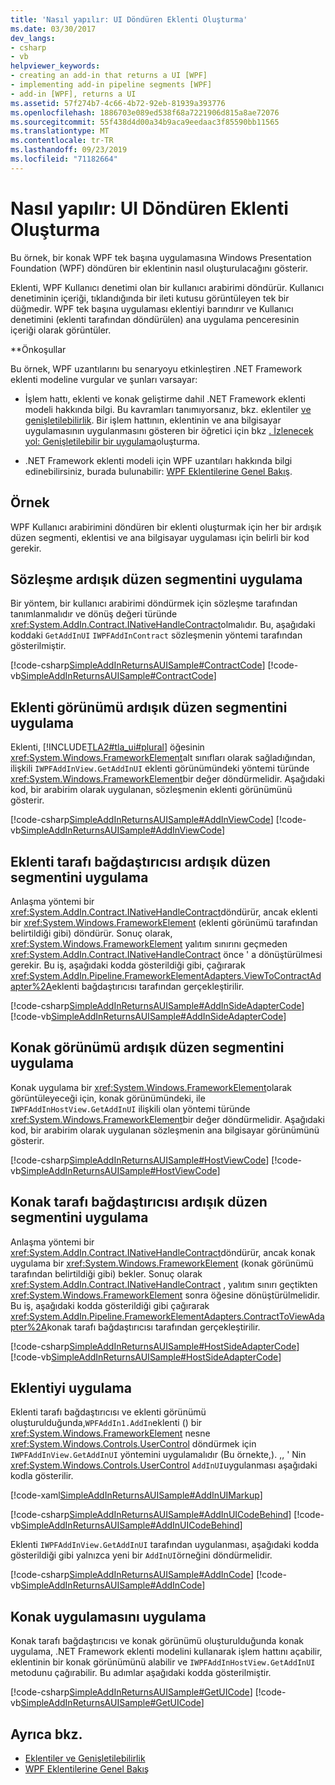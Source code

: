 ```yaml
---
title: 'Nasıl yapılır: UI Döndüren Eklenti Oluşturma'
ms.date: 03/30/2017
dev_langs:
- csharp
- vb
helpviewer_keywords:
- creating an add-in that returns a UI [WPF]
- implementing add-in pipeline segments [WPF]
- add-in [WPF], returns a UI
ms.assetid: 57f274b7-4c66-4b72-92eb-81939a393776
ms.openlocfilehash: 1886703e089ed538f68a7221906d815a8ae72076
ms.sourcegitcommit: 55f438d4d00a34b9aca9eedaac3f85590bb11565
ms.translationtype: MT
ms.contentlocale: tr-TR
ms.lasthandoff: 09/23/2019
ms.locfileid: "71182664"
---
```

# <a name="how-to-create-an-add-in-that-returns-a-ui"></a>Nasıl yapılır: UI Döndüren Eklenti Oluşturma
Bu örnek, bir konak WPF tek başına uygulamasına Windows Presentation Foundation (WPF) döndüren bir eklentinin nasıl oluşturulacağını gösterir.  
  
 Eklenti, WPF Kullanıcı denetimi olan bir kullanıcı arabirimi döndürür. Kullanıcı denetiminin içeriği, tıklandığında bir ileti kutusu görüntüleyen tek bir düğmedir. WPF tek başına uygulaması eklentiyi barındırır ve Kullanıcı denetimini (eklenti tarafından döndürülen) ana uygulama penceresinin içeriği olarak görüntüler.  
  
 **Önkoşullar  
  
 Bu örnek, WPF uzantılarını bu senaryoyu etkinleştiren .NET Framework eklenti modeline vurgular ve şunları varsayar:  
  
- İşlem hattı, eklenti ve konak geliştirme dahil .NET Framework eklenti modeli hakkında bilgi. Bu kavramları tanımıyorsanız, bkz. eklentiler [ve genişletilebilirlik](https://docs.microsoft.com/previous-versions/dotnet/netframework-4.0/bb384200(v%3dvs.100)). Bir işlem hattının, eklentinin ve ana bilgisayar uygulamasının uygulanmasını gösteren bir öğretici için bkz [. İzlenecek yol: Genişletilebilir bir uygulama](../../add-ins/walkthrough-create-extensible-app.md)oluşturma.  
  
- .NET Framework eklenti modeli için WPF uzantıları hakkında bilgi edinebilirsiniz, burada bulunabilir: [WPF Eklentilerine Genel Bakış](wpf-add-ins-overview.md).  
  
## <a name="example"></a>Örnek  
 WPF Kullanıcı arabirimini döndüren bir eklenti oluşturmak için her bir ardışık düzen segmenti, eklentisi ve ana bilgisayar uygulaması için belirli bir kod gerekir.  

<a name="Contract"></a>   
## <a name="implementing-the-contract-pipeline-segment"></a>Sözleşme ardışık düzen segmentini uygulama  
 Bir yöntem, bir kullanıcı arabirimi döndürmek için sözleşme tarafından tanımlanmalıdır ve dönüş değeri türünde <xref:System.AddIn.Contract.INativeHandleContract>olmalıdır. Bu, aşağıdaki koddaki `GetAddInUI` `IWPFAddInContract` sözleşmenin yöntemi tarafından gösterilmiştir.  
  
 [!code-csharp[SimpleAddInReturnsAUISample#ContractCode](~/samples/snippets/csharp/VS_Snippets_Wpf/SimpleAddInReturnsAUISample/CSharp/Contracts/IWPFAddInContract.cs#contractcode)]
 [!code-vb[SimpleAddInReturnsAUISample#ContractCode](~/samples/snippets/visualbasic/VS_Snippets_Wpf/SimpleAddInReturnsAUISample/VisualBasic/Contracts/IWPFAddInContract.vb#contractcode)]  
  
<a name="AddInView"></a>   
## <a name="implementing-the-add-in-view-pipeline-segment"></a>Eklenti görünümü ardışık düzen segmentini uygulama  
 Eklenti, [!INCLUDE[TLA2#tla_ui#plural](../../../../includes/tla2sharptla-uisharpplural-md.md)] öğesinin <xref:System.Windows.FrameworkElement>alt sınıfları olarak sağladığından, ilişkili `IWPFAddInView.GetAddInUI` eklenti görünümündeki yöntemi türünde <xref:System.Windows.FrameworkElement>bir değer döndürmelidir. Aşağıdaki kod, bir arabirim olarak uygulanan, sözleşmenin eklenti görünümünü gösterir.  
  
 [!code-csharp[SimpleAddInReturnsAUISample#AddInViewCode](~/samples/snippets/csharp/VS_Snippets_Wpf/SimpleAddInReturnsAUISample/CSharp/AddInViews/IWPFAddInView.cs#addinviewcode)]
 [!code-vb[SimpleAddInReturnsAUISample#AddInViewCode](~/samples/snippets/visualbasic/VS_Snippets_Wpf/SimpleAddInReturnsAUISample/VisualBasic/AddInViews/IWPFAddInView.vb#addinviewcode)]  
  
<a name="AddInSideAdapter"></a>   
## <a name="implementing-the-add-in-side-adapter-pipeline-segment"></a>Eklenti tarafı bağdaştırıcısı ardışık düzen segmentini uygulama  
 Anlaşma yöntemi bir <xref:System.AddIn.Contract.INativeHandleContract>döndürür, ancak eklenti bir <xref:System.Windows.FrameworkElement> (eklenti görünümü tarafından belirtildiği gibi) döndürür. Sonuç olarak, <xref:System.Windows.FrameworkElement> yalıtım sınırını geçmeden <xref:System.AddIn.Contract.INativeHandleContract> önce ' a dönüştürülmesi gerekir. Bu iş, aşağıdaki kodda gösterildiği gibi, çağırarak <xref:System.AddIn.Pipeline.FrameworkElementAdapters.ViewToContractAdapter%2A>eklenti bağdaştırıcısı tarafından gerçekleştirilir.  
  
 [!code-csharp[SimpleAddInReturnsAUISample#AddInSideAdapterCode](~/samples/snippets/csharp/VS_Snippets_Wpf/SimpleAddInReturnsAUISample/CSharp/AddInSideAdapters/WPFAddIn_ViewToContractAddInSideAdapter.cs#addinsideadaptercode)]
 [!code-vb[SimpleAddInReturnsAUISample#AddInSideAdapterCode](~/samples/snippets/visualbasic/VS_Snippets_Wpf/SimpleAddInReturnsAUISample/VisualBasic/AddInSideAdapters/WPFAddIn_ViewToContractAddInSideAdapter.vb#addinsideadaptercode)]  
  
<a name="HostView"></a>   
## <a name="implementing-the-host-view-pipeline-segment"></a>Konak görünümü ardışık düzen segmentini uygulama  
 Konak uygulama bir <xref:System.Windows.FrameworkElement>olarak görüntüleyeceği için, konak görünümündeki, ile `IWPFAddInHostView.GetAddInUI` ilişkili olan yöntemi türünde <xref:System.Windows.FrameworkElement>bir değer döndürmelidir. Aşağıdaki kod, bir arabirim olarak uygulanan sözleşmenin ana bilgisayar görünümünü gösterir.  
  
 [!code-csharp[SimpleAddInReturnsAUISample#HostViewCode](~/samples/snippets/csharp/VS_Snippets_Wpf/SimpleAddInReturnsAUISample/CSharp/HostViews/IWPFAddInHostView.cs#hostviewcode)]
 [!code-vb[SimpleAddInReturnsAUISample#HostViewCode](~/samples/snippets/visualbasic/VS_Snippets_Wpf/SimpleAddInReturnsAUISample/VisualBasic/HostViews/IWPFAddInHostView.vb#hostviewcode)]  
  
<a name="HostSideAdapter"></a>   
## <a name="implementing-the-host-side-adapter-pipeline-segment"></a>Konak tarafı bağdaştırıcısı ardışık düzen segmentini uygulama  
 Anlaşma yöntemi bir <xref:System.AddIn.Contract.INativeHandleContract>döndürür, ancak konak uygulama bir <xref:System.Windows.FrameworkElement> (konak görünümü tarafından belirtildiği gibi) bekler. Sonuç olarak <xref:System.AddIn.Contract.INativeHandleContract> , yalıtım sınırı geçtikten <xref:System.Windows.FrameworkElement> sonra öğesine dönüştürülmelidir. Bu iş, aşağıdaki kodda gösterildiği gibi çağırarak <xref:System.AddIn.Pipeline.FrameworkElementAdapters.ContractToViewAdapter%2A>konak tarafı bağdaştırıcısı tarafından gerçekleştirilir.  
  
 [!code-csharp[SimpleAddInReturnsAUISample#HostSideAdapterCode](~/samples/snippets/csharp/VS_Snippets_Wpf/SimpleAddInReturnsAUISample/CSharp/HostSideAdapters/WPFAddIn_ContractToViewHostSideAdapter.cs#hostsideadaptercode)]
 [!code-vb[SimpleAddInReturnsAUISample#HostSideAdapterCode](~/samples/snippets/visualbasic/VS_Snippets_Wpf/SimpleAddInReturnsAUISample/VisualBasic/HostSideAdapters/WPFAddIn_ContractToViewHostSideAdapter.vb#hostsideadaptercode)]  
  
<a name="AddIn"></a>   
## <a name="implementing-the-add-in"></a>Eklentiyi uygulama  
 Eklenti tarafı bağdaştırıcısı ve eklenti görünümü oluşturulduğunda,`WPFAddIn1.AddIn`eklenti () bir <xref:System.Windows.FrameworkElement> nesne <xref:System.Windows.Controls.UserControl> döndürmek için `IWPFAddInView.GetAddInUI` yöntemini uygulamalıdır (Bu örnekte,). ,, ' Nin <xref:System.Windows.Controls.UserControl> `AddInUI`uygulanması aşağıdaki kodla gösterilir.  
  
 [!code-xaml[SimpleAddInReturnsAUISample#AddInUIMarkup](~/samples/snippets/csharp/VS_Snippets_Wpf/SimpleAddInReturnsAUISample/CSharp/WPFAddIn1/AddInUI.xaml#addinuimarkup)]  
  
 [!code-csharp[SimpleAddInReturnsAUISample#AddInUICodeBehind](~/samples/snippets/csharp/VS_Snippets_Wpf/SimpleAddInReturnsAUISample/CSharp/WPFAddIn1/AddInUI.xaml.cs#addinuicodebehind)]
 [!code-vb[SimpleAddInReturnsAUISample#AddInUICodeBehind](~/samples/snippets/visualbasic/VS_Snippets_Wpf/SimpleAddInReturnsAUISample/VisualBasic/WPFAddIn1/AddInUI.xaml.vb#addinuicodebehind)]  
  
 Eklenti `IWPFAddInView.GetAddInUI` tarafından uygulanması, aşağıdaki kodda gösterildiği gibi yalnızca yeni bir `AddInUI`örneğini döndürmelidir.  
  
 [!code-csharp[SimpleAddInReturnsAUISample#AddInCode](~/samples/snippets/csharp/VS_Snippets_Wpf/SimpleAddInReturnsAUISample/CSharp/WPFAddIn1/AddIn.cs#addincode)]
 [!code-vb[SimpleAddInReturnsAUISample#AddInCode](~/samples/snippets/visualbasic/VS_Snippets_Wpf/SimpleAddInReturnsAUISample/VisualBasic/WPFAddIn1/AddIn.vb#addincode)]  
  
<a name="App"></a>   
## <a name="implementing-the-host-application"></a>Konak uygulamasını uygulama  
 Konak tarafı bağdaştırıcısı ve konak görünümü oluşturulduğunda konak uygulama, .NET Framework eklenti modelini kullanarak işlem hattını açabilir, eklentinin bir konak görünümünü alabilir ve `IWPFAddInHostView.GetAddInUI` metodunu çağırabilir. Bu adımlar aşağıdaki kodda gösterilmiştir.  
  
 [!code-csharp[SimpleAddInReturnsAUISample#GetUICode](~/samples/snippets/csharp/VS_Snippets_Wpf/SimpleAddInReturnsAUISample/CSharp/Host/MainWindow.xaml.cs#getuicode)]
 [!code-vb[SimpleAddInReturnsAUISample#GetUICode](~/samples/snippets/visualbasic/VS_Snippets_Wpf/SimpleAddInReturnsAUISample/VisualBasic/Host/MainWindow.xaml.vb#getuicode)]  
  
## <a name="see-also"></a>Ayrıca bkz.

- [Eklentiler ve Genişletilebilirlik](https://docs.microsoft.com/previous-versions/dotnet/netframework-4.0/bb384200(v%3dvs.100))
- [WPF Eklentilerine Genel Bakış](wpf-add-ins-overview.md)

